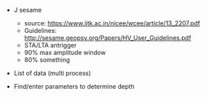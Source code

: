  - J sesame
    - source: https://www.iitk.ac.in/nicee/wcee/article/13_2207.pdf
    - Guidelines: http://sesame.geopsy.org/Papers/HV_User_Guidelines.pdf
    - STA/LTA antrigger
    - 90% max amplitude window
    - 80% something

- List of data (multi process)

- Find/enter parameters to determine depth